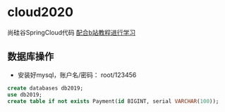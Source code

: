 # cloud2020
尚硅谷SpringCloud代码
[配合b站教程进行学习](https://www.bilibili.com/video/BV18E411x7eT?p=17&spm_id_from=pageDriver&vd_source=4b186c40bbc46d6c69bfdcb7f65b0b36)

## 数据库操作
- 安装好mysql，账户名/密码： root/123456
```sql
create databases db2019;
use db2019;
create table if not exists Payment(id BIGINT, serial VARCHAR(100));
```